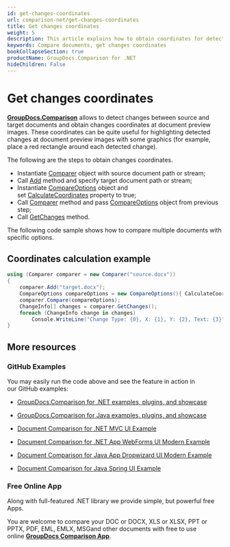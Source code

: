 ```yaml
---
id: get-changes-coordinates
url: comparison-net/get-changes-coordinates
title: Get changes coordinates
weight: 5
description: This article explains how to obtain coordinates for detected changes at a document pages preview when compare documents with GroupDocs.Comparison for .NET
keywords: Compare documents, get changes coordinates
bookCollapseSection: true
productName: GroupDocs.Comparison for .NET
hideChildren: False
---
```


# Get changes coordinates

**[GroupDocs.Comparison](https://products.groupdocs.com/comparison/net)** allows to detect changes between source and target documents and obtain changes coordinates at document preview images. These coordinates can be quite useful for highlighting detected changes at document preview images with some graphics (for example, place a red rectangle around each detected change).

The following are the steps to obtain changes coordinates.

*   Instantiate [Comparer](https://apireference.groupdocs.com/net/comparison/groupdocs.comparison/comparer) object with source document path or stream;
*   Call [Add](https://apireference.groupdocs.com/net/comparison/groupdocs.comparison/comparer/methods/add/index) method and specify target document path or stream;
*   Instantiate [CompareOptions](https://apireference.groupdocs.com/net/comparison/groupdocs.comparison.options/compareoptions) object and set [CalculateCoordinates](https://apireference.groupdocs.com/net/comparison/groupdocs.comparison.options/compareoptions/properties/calculatecoordinates) property to true;
*   Call [Comparer](https://apireference.groupdocs.com/net/comparison/groupdocs.comparison/comparer) method and pass [CompareOptions](https://apireference.groupdocs.com/net/comparison/groupdocs.comparison.options/compareoptions) object from previous step;
*   Call [GetChanges](https://apireference.groupdocs.com/net/comparison/groupdocs.comparison/comparer/methods/getchanges/index) method.

The following code sample shows how to compare multiple documents with specific options.

## Coordinates calculation example

```csharp
using (Comparer comparer = new Comparer("source.docx"))
{
	comparer.Add("target.docx");
    CompareOptions compareOptions = new CompareOptions(){ CalculateCoordinates = true };
    comparer.Compare(compareOptions);
    ChangeInfo[] changes = comparer.GetChanges();
    foreach (ChangeInfo change in changes)
    	Console.WriteLine("Change Type: {0}, X: {1}, Y: {2}, Text: {3}", change.Type, change.Box.X, change.Box.Y, change.Text);
}
```

## More resources

### GitHub Examples

You may easily run the code above and see the feature in action in our GitHub examples:

*   [GroupDocs.Comparison for .NET examples, plugins, and showcase](https://github.com/groupdocs-comparison/GroupDocs.Comparison-for-.NET)
    
*   [GroupDocs.Comparison for Java examples, plugins, and showcase](https://github.com/groupdocs-comparison/GroupDocs.Comparison-for-Java)
    
*   [Document Comparison for .NET MVC UI Example](https://github.com/groupdocs-comparison/GroupDocs.Comparison-for-.NET-MVC) 
    
*   [Document Comparison for .NET App WebForms UI Modern Example](https://github.com/groupdocs-comparison/GroupDocs.Comparison-for-.NET-WebForms)
    
*   [Document Comparison for Java App Dropwizard UI Modern Example](https://github.com/groupdocs-comparison/GroupDocs.Comparison-for-Java-Dropwizard)
    
*   [Document Comparison for Java Spring UI Example](https://github.com/groupdocs-comparison/GroupDocs.Comparison-for-Java-Spring)
    

### Free Online App

Along with full-featured .NET library we provide simple, but powerful free Apps.

You are welcome to compare your DOC or DOCX, XLS or XLSX, PPT or PPTX, PDF, EML, EMLX, MSGand other documents with free to use online **[GroupDocs Comparison App](https://products.groupdocs.app/comparison)**.
